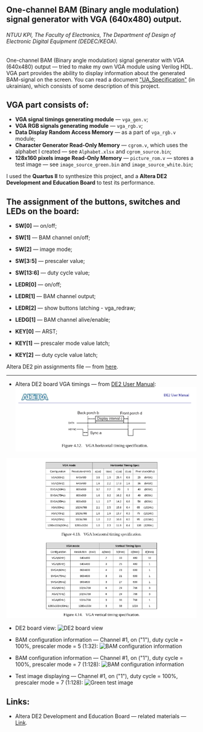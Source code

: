 ## One-channel BAM (Binary angle modulation) signal generator with VGA (640x480) output.

###### NTUU KPI, The Faculty of Electronics, The Department of Design of Electronic Digital Equipment (DEDEC/KEOA).

One-channel BAM (Binary angle modulation) signal generator with VGA (640x480) output — tried to make my own VGA module using Verilog HDL.
VGA part provides the ability to display information about the generated BAM-signal on the screen.
You can read a document ["UA_Specification"][3] (in ukrainian), which consists of some description of this project. 

## VGA part consists of: 

+ **VGA signal timings generating module** — `vga_gen.v`;
+ **VGA RGB signals generating module** — `vga_rgb.v`;
+ **Data Display Random Access Memory** — as a part of `vga_rgb.v` module;
+ **Character Generator Read-Only Memory** — `cgrom.v`, which uses the alphabet I created — see `Alphabet.xlsx` and `cgrom_source.bin`;
+ **128x160 pixels image Read-Only Memory** — `picture_rom.v` — stores a test image — see `image_source_green.bin` and `image_source_white.bin`;

I used the **Quartus II** to synthesize this project, and a **Altera DE2 Development and Education Board** to test its performance.

## The assignment of the buttons, switches and LEDs on the board:

+ **SW[0]** — on/off;
+ **SW[1]** — BAM channel on/off;
+ **SW[2]** — image mode;
+ **SW[3:5]** — prescaler value;
+ **SW[13:6]** — duty cycle value;


+ **LEDR[0]** — on/off;
+ **LEDR[1]** — BAM channel output;
+ **LEDR[2]** — show buttons latching - vga_redraw;
+ **LEDG[1]** — BAM channel alive/enable;


+ **KEY[0]** — ARST;
+ **KEY[1]** — prescaler mode value latch;
+ **KEY[2]** — duty cycle value latch;

Altera DE2 pin assignments file — from [here][4].

---

+ Altera DE2 board VGA timings — from [DE2 User Manual][5]:
![Altera DE2 VGA timings](https://github.com/vsilchuk/Verilog_HDL_VGA_BAM/blob/master/img/altera_de2_vga_timings.png "Altera DE2 VGA timings")

![VGA timings](https://github.com/vsilchuk/Verilog_HDL_VGA_BAM/blob/master/img/altera_de2_vga_timings_2.png "VGA timings")

+ DE2 board view:
![DE2 board view](https://github.com/vsilchuk/Verilog_HDL_VGA_BAM/blob/master/img/altera_de2.png "DE2 board view")

+ BAM configuration information — Channel #1, on ("1"), duty cycle = 100%, prescaler mode = 5 (1:32):
![BAM configuration information](https://github.com/vsilchuk/Verilog_HDL_VGA_BAM/blob/master/img/bam_config_info_pm_5.png "BAM configuration information")

+ BAM configuration information — Channel #1, on ("1"), duty cycle = 100%, prescaler mode = 7 (1:128):
![BAM configuration information](https://github.com/vsilchuk/Verilog_HDL_VGA_BAM/blob/master/img/bam_config_info_pm_7.png "BAM configuration information")

+ Test image displaying — Channel #1, on ("1"), duty cycle = 100%, prescaler mode = 7 (1:128):
![Green test image](https://github.com/vsilchuk/Verilog_HDL_VGA_BAM/blob/master/img/test_image_displaying.png "Green test image")

## Links:

+ Altera DE2 Development and Education Board — related materials — [Link][6].

[3]: https://github.com/vsilchuk/Verilog_HDL_VGA_BAM/blob/master/doc/UA_Specification.pdf
[4]: https://github.com/KorotkiyEugene/intel_fpga_boards/blob/master/DE2/DE2_pin_assignments.csv
[5]: https://github.com/KorotkiyEugene/intel_fpga_boards/blob/master/DE2/Manual/DE2_UserManual_1.6.pdf
[6]: https://github.com/KorotkiyEugene/intel_fpga_boards/tree/master/DE2
